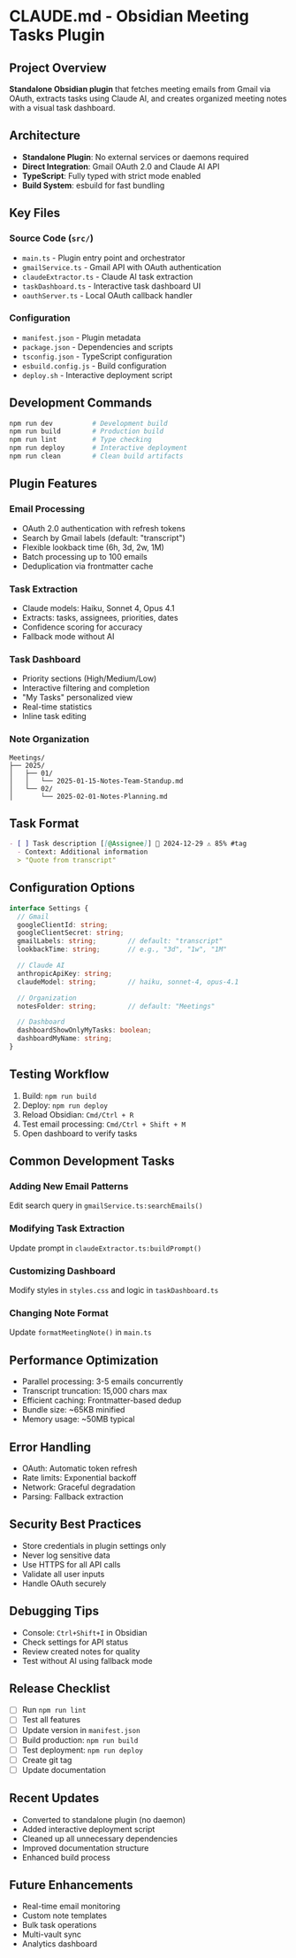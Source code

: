 # CLAUDE.md - Obsidian Meeting Tasks Plugin

## Project Overview
**Standalone Obsidian plugin** that fetches meeting emails from Gmail via OAuth, extracts tasks using Claude AI, and creates organized meeting notes with a visual task dashboard.

## Architecture
- **Standalone Plugin**: No external services or daemons required
- **Direct Integration**: Gmail OAuth 2.0 and Claude AI API
- **TypeScript**: Fully typed with strict mode enabled
- **Build System**: esbuild for fast bundling

## Key Files

### Source Code (`src/`)
- `main.ts` - Plugin entry point and orchestrator
- `gmailService.ts` - Gmail API with OAuth authentication
- `claudeExtractor.ts` - Claude AI task extraction
- `taskDashboard.ts` - Interactive task dashboard UI
- `oauthServer.ts` - Local OAuth callback handler

### Configuration
- `manifest.json` - Plugin metadata
- `package.json` - Dependencies and scripts
- `tsconfig.json` - TypeScript configuration
- `esbuild.config.js` - Build configuration
- `deploy.sh` - Interactive deployment script

## Development Commands
```bash
npm run dev          # Development build
npm run build        # Production build
npm run lint         # Type checking
npm run deploy       # Interactive deployment
npm run clean        # Clean build artifacts
```

## Plugin Features

### Email Processing
- OAuth 2.0 authentication with refresh tokens
- Search by Gmail labels (default: "transcript")
- Flexible lookback time (6h, 3d, 2w, 1M)
- Batch processing up to 100 emails
- Deduplication via frontmatter cache

### Task Extraction
- Claude models: Haiku, Sonnet 4, Opus 4.1
- Extracts: tasks, assignees, priorities, dates
- Confidence scoring for accuracy
- Fallback mode without AI

### Task Dashboard
- Priority sections (High/Medium/Low)
- Interactive filtering and completion
- "My Tasks" personalized view
- Real-time statistics
- Inline task editing

### Note Organization
```
Meetings/
├── 2025/
│   ├── 01/
│   │   └── 2025-01-15-Notes-Team-Standup.md
│   └── 02/
│       └── 2025-02-01-Notes-Planning.md
```

## Task Format
```markdown
- [ ] Task description [[@Assignee]] 📅 2024-12-29 ⚠️ 85% #tag
  - Context: Additional information
  > "Quote from transcript"
```

## Configuration Options
```typescript
interface Settings {
  // Gmail
  googleClientId: string;
  googleClientSecret: string;
  gmailLabels: string;        // default: "transcript"
  lookbackTime: string;       // e.g., "3d", "1w", "1M"

  // Claude AI
  anthropicApiKey: string;
  claudeModel: string;        // haiku, sonnet-4, opus-4.1

  // Organization
  notesFolder: string;        // default: "Meetings"

  // Dashboard
  dashboardShowOnlyMyTasks: boolean;
  dashboardMyName: string;
}
```

## Testing Workflow
1. Build: `npm run build`
2. Deploy: `npm run deploy`
3. Reload Obsidian: `Cmd/Ctrl + R`
4. Test email processing: `Cmd/Ctrl + Shift + M`
5. Open dashboard to verify tasks

## Common Development Tasks

### Adding New Email Patterns
Edit search query in `gmailService.ts:searchEmails()`

### Modifying Task Extraction
Update prompt in `claudeExtractor.ts:buildPrompt()`

### Customizing Dashboard
Modify styles in `styles.css` and logic in `taskDashboard.ts`

### Changing Note Format
Update `formatMeetingNote()` in `main.ts`

## Performance Optimization
- Parallel processing: 3-5 emails concurrently
- Transcript truncation: 15,000 chars max
- Efficient caching: Frontmatter-based dedup
- Bundle size: ~65KB minified
- Memory usage: ~50MB typical

## Error Handling
- OAuth: Automatic token refresh
- Rate limits: Exponential backoff
- Network: Graceful degradation
- Parsing: Fallback extraction

## Security Best Practices
- Store credentials in plugin settings only
- Never log sensitive data
- Use HTTPS for all API calls
- Validate all user inputs
- Handle OAuth securely

## Debugging Tips
- Console: `Ctrl+Shift+I` in Obsidian
- Check settings for API status
- Review created notes for quality
- Test without AI using fallback mode

## Release Checklist
- [ ] Run `npm run lint`
- [ ] Test all features
- [ ] Update version in `manifest.json`
- [ ] Build production: `npm run build`
- [ ] Test deployment: `npm run deploy`
- [ ] Create git tag
- [ ] Update documentation

## Recent Updates
- Converted to standalone plugin (no daemon)
- Added interactive deployment script
- Cleaned up all unnecessary dependencies
- Improved documentation structure
- Enhanced build process

## Future Enhancements
- Real-time email monitoring
- Custom note templates
- Bulk task operations
- Multi-vault sync
- Analytics dashboard